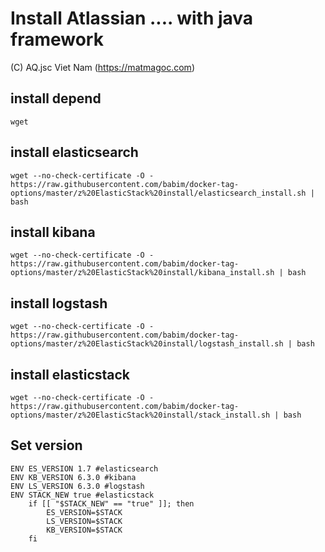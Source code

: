 # Install Atlassian .... with java framework
(C) AQ.jsc Viet Nam (https://matmagoc.com)

## install depend
`wget`

## install elasticsearch
`wget --no-check-certificate -O - https://raw.githubusercontent.com/babim/docker-tag-options/master/z%20ElasticStack%20install/elasticsearch_install.sh | bash`

## install kibana
`wget --no-check-certificate -O - https://raw.githubusercontent.com/babim/docker-tag-options/master/z%20ElasticStack%20install/kibana_install.sh | bash`

## install logstash
`wget --no-check-certificate -O - https://raw.githubusercontent.com/babim/docker-tag-options/master/z%20ElasticStack%20install/logstash_install.sh | bash`

## install elasticstack
`wget --no-check-certificate -O - https://raw.githubusercontent.com/babim/docker-tag-options/master/z%20ElasticStack%20install/stack_install.sh | bash`

## Set version
```
ENV ES_VERSION 1.7 #elasticsearch
ENV KB_VERSION 6.3.0 #kibana
ENV LS_VERSION 6.3.0 #logstash
ENV STACK_NEW true #elasticstack
	if [[ "$STACK_NEW" == "true" ]]; then
		ES_VERSION=$STACK
		LS_VERSION=$STACK
		KB_VERSION=$STACK
	fi
```
